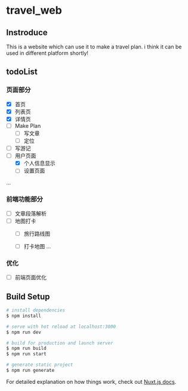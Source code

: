 # travel_web

## Instroduce
This is a website which can use it to make a travel plan.
i think it can be used in different platform shortly!

## todoList
### 页面部分
- [x] 首页
- [x] 列表页
- [x] 详情页
- [ ] Make Plan
  - [ ] 写文章
  - [ ] 定位
- [ ] 写游记 
- [ ] 用户页面
  - [x] 个人信息显示
  - [ ] 设置页面 

...

### 前端功能部分
- [ ] 文章段落解析
- [ ] 地图打卡
  - [ ] 旅行路线图
  - [ ] 打卡地图
...


### 优化
- [ ] 前端页面优化

## Build Setup

```bash
# install dependencies
$ npm install

# serve with hot reload at localhost:3000
$ npm run dev

# build for production and launch server
$ npm run build
$ npm run start

# generate static project
$ npm run generate
```

For detailed explanation on how things work, check out [Nuxt.js docs](https://nuxtjs.org).
